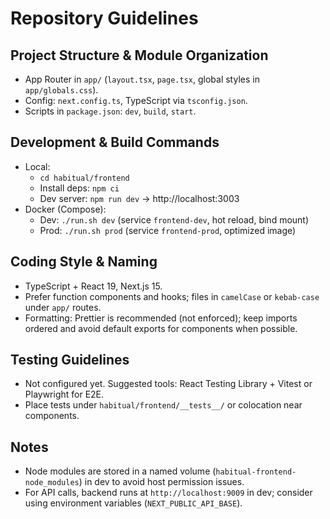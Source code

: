 # Repository Guidelines

## Project Structure & Module Organization
- App Router in `app/` (`layout.tsx`, `page.tsx`, global styles in `app/globals.css`).
- Config: `next.config.ts`, TypeScript via `tsconfig.json`.
- Scripts in `package.json`: `dev`, `build`, `start`.

## Development & Build Commands
- Local:
  - `cd habitual/frontend`
  - Install deps: `npm ci`
  - Dev server: `npm run dev` → http://localhost:3003
- Docker (Compose):
  - Dev: `./run.sh dev` (service `frontend-dev`, hot reload, bind mount)
  - Prod: `./run.sh prod` (service `frontend-prod`, optimized image)

## Coding Style & Naming
- TypeScript + React 19, Next.js 15.
- Prefer function components and hooks; files in `camelCase` or `kebab-case` under `app/` routes.
- Formatting: Prettier is recommended (not enforced); keep imports ordered and avoid default exports for components when possible.

## Testing Guidelines
- Not configured yet. Suggested tools: React Testing Library + Vitest or Playwright for E2E.
- Place tests under `habitual/frontend/__tests__/` or colocation near components.

## Notes
- Node modules are stored in a named volume (`habitual-frontend-node_modules`) in dev to avoid host permission issues.
- For API calls, backend runs at `http://localhost:9009` in dev; consider using environment variables (`NEXT_PUBLIC_API_BASE`).
